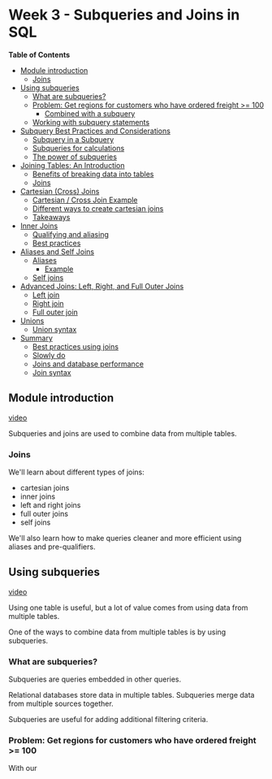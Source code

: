 # Week 3 - Subqueries and Joins in SQL

<!-- START doctoc generated TOC please keep comment here to allow auto update -->
<!-- DON'T EDIT THIS SECTION, INSTEAD RE-RUN doctoc TO UPDATE -->
**Table of Contents**

- [Module introduction](#module-introduction)
  - [Joins](#joins)
- [Using subqueries](#using-subqueries)
  - [What are subqueries?](#what-are-subqueries)
  - [Problem: Get regions for customers who have ordered freight >= 100](#problem-get-regions-for-customers-who-have-ordered-freight--100)
    - [Combined with a subquery](#combined-with-a-subquery)
  - [Working with subquery statements](#working-with-subquery-statements)
- [Subquery Best Practices and Considerations](#subquery-best-practices-and-considerations)
  - [Subquery in a Subquery](#subquery-in-a-subquery)
  - [Subqueries for calculations](#subqueries-for-calculations)
  - [The power of subqueries](#the-power-of-subqueries)
- [Joining Tables: An Introduction](#joining-tables-an-introduction)
  - [Benefits of breaking data into tables](#benefits-of-breaking-data-into-tables)
  - [Joins](#joins-1)
- [Cartesian (Cross) Joins](#cartesian-cross-joins)
  - [Cartesian / Cross Join Example](#cartesian--cross-join-example)
  - [Different ways to create cartesian joins](#different-ways-to-create-cartesian-joins)
  - [Takeaways](#takeaways)
- [Inner Joins](#inner-joins)
  - [Qualifying and aliasing](#qualifying-and-aliasing)
  - [Best practices](#best-practices)
- [Aliases and Self Joins](#aliases-and-self-joins)
  - [Aliases](#aliases)
    - [Example](#example)
  - [Self joins](#self-joins)
- [Advanced Joins: Left, Right, and Full Outer Joins](#advanced-joins-left-right-and-full-outer-joins)
  - [Left join](#left-join)
  - [Right join](#right-join)
  - [Full outer join](#full-outer-join)
- [Unions](#unions)
  - [Union syntax](#union-syntax)
- [Summary](#summary)
  - [Best practices using joins](#best-practices-using-joins)
  - [Slowly do](#slowly-do)
  - [Joins and database performance](#joins-and-database-performance)
  - [Join syntax](#join-syntax)

<!-- END doctoc generated TOC please keep comment here to allow auto update -->

## Module introduction

[video](https://www.coursera.org/learn/sql-for-data-science/lecture/NDsRj/module-introduction)

Subqueries and joins are used to combine data from multiple tables.

### Joins

We'll learn about different types of joins:

- cartesian joins
- inner joins
- left and right joins
- full outer joins
- self joins

We'll also learn how to make queries cleaner and more efficient using aliases
and pre-qualifiers.

## Using subqueries

[video](https://www.coursera.org/learn/sql-for-data-science/lecture/FChaS/using-subqueries)

Using one table is useful, but a lot of value comes from using data from
multiple tables.

One of the ways to combine data from multiple tables is by using subqueries.

### What are subqueries?

Subqueries are queries embedded in other queries.

Relational databases store data in multiple tables. Subqueries merge data from
multiple sources together.

Subqueries are useful for adding additional filtering criteria.

### Problem: Get regions for customers who have ordered freight >= 100

With our